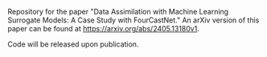 Repository for the paper "Data Assimilation with Machine Learning Surrogate Models: A Case Study with FourCastNet." An arXiv version of this paper can be found at https://arxiv.org/abs/2405.13180v1.

Code will be released upon publication.
